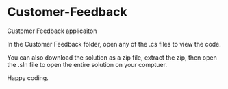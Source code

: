 # Customer-Feedback
Customer Feedback applicaiton

In the Customer Feedback folder, open any of the .cs files to view the code.

You can also download the solution as a zip file, extract the zip, then open the .sln file to open the entire solution on your comptuer.

Happy coding.
